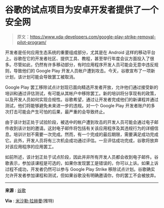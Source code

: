 # 谷歌的试点项目为安卓开发者提供了一个安全网

> 原文：<https://www.xda-developers.com/google-play-strike-removal-pilot-program/>

开发者是任何应用生态系统的重要组成部分，尤其是在 Android 这样的移动平台上。谷歌在它的开发者社区、提供工具、教程，甚至举行年度会议方面投入了很多。尽管如此，仍然有许多移动部分，有时应用程序开发人员可能会无意中违反规则，导致他们的 Google Play 开发人员帐户遭到攻击。今天，谷歌宣布了一项新计划，该计划可能会导致罢工被取消。

Google Play 罢工移除试点计划现已面向精选开发者开放，允许他们通过接受新的培训和通过评估测试，有可能从其帐户中移除罢工。新的培训将分享现有的政策，以及开发人员如何实现合规性。谷歌希望，通过让开发者完成他们的新课程并通过测试，他们将能够避免未来进一步的违规。对一个 Google Play 开发者账户的多次打击可能会产生可怕的后果，最严重的会导致终止。

由于该计划正处于试验阶段，被选中的帐户遭到攻击的开发人员可能会通过电子邮件收到该计划的邀请。这封电子邮件将包括有关该应用程序及其违规行为的详细信息。培训计划不需要一次完成。然而，有一个完成的最后期限，需要满足成功完成它。此外，开发人员将有三次机会成功通过评估。一旦评估成功完成，谷歌将放弃对该应用程序的应用罢工。

如前所述，该计划正处于试点阶段，因此并非所有开发人员都会收到电子邮件。谷歌表示，参加该课程是可选的，如果你发现罢工是错误的，你可以上诉。如果上诉过程不成功，开发者仍然可以参与 Google Play Strike 移除试点计划。谷歌确实允许开发者参加课程和测试，但如果谷歌没有明确邀请你，你的罢工不会被放弃。

* * *

**来源** : [谷歌](https://support.google.com/googleplay/android-developer/answer/12186827)

**Via** : [米沙勒·拉赫曼](https://twitter.com/MishaalRahman/status/1557053458771050499)(推特)